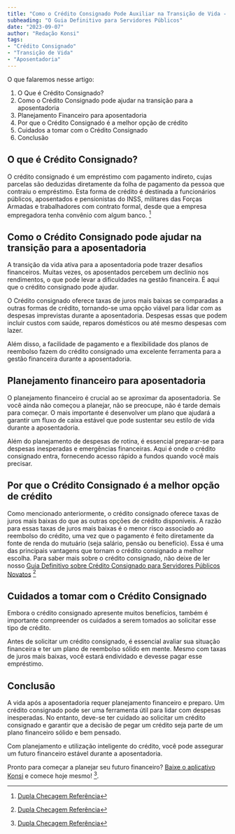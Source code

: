 ```yaml
---
title: "Como o Crédito Consignado Pode Auxiliar na Transição de Vida - De trabalho para Aposentadoria"
subheading: "O Guia Definitivo para Servidores Públicos"
date: "2023-09-07"
author: "Redação Konsi"
tags:
- "Crédito Consignado"
- "Transição de Vida"
- "Aposentadoria"
---
```


O que falaremos nesse artigo:

1. O Que é Crédito Consignado?
2. Como o Crédito Consignado pode ajudar na transição para a aposentadoria
3. Planejamento Financeiro para aposentadoria
4. Por que o Crédito Consignado é a melhor opção de crédito
5. Cuidados a tomar com o Crédito Consignado
6. Conclusão

## O que é Crédito Consignado?

O crédito consignado é um empréstimo com pagamento indireto, cujas parcelas são deduzidas diretamente da folha de pagamento da pessoa que contraiu o empréstimo. Esta forma de crédito é destinada a funcionários públicos, aposentados e pensionistas do INSS, militares das Forças Armadas e trabalhadores com contrato formal, desde que a empresa empregadora tenha convênio com algum banco. [^1^]

## Como o Crédito Consignado pode ajudar na transição para a aposentadoria

A transição da vida ativa para a aposentadoria pode trazer desafios financeiros. Muitas vezes, os aposentados percebem um declínio nos rendimentos, o que pode levar a dificuldades na gestão financeira. É aqui que o crédito consignado pode ajudar.

O Crédito consignado oferece taxas de juros mais baixas se comparadas a outras formas de crédito, tornando-se uma opção viável para lidar com as despesas imprevistas durante a aposentadoria. Despesas essas que podem incluir custos com saúde, reparos domésticos ou até mesmo despesas com lazer.

Além disso, a facilidade de pagamento e a flexibilidade dos planos de reembolso fazem do crédito consignado uma excelente ferramenta para a gestão financeira durante a aposentadoria.

## Planejamento financeiro para aposentadoria

O planejamento financeiro é crucial ao se aproximar da aposentadoria. Se você ainda não começou a planejar, não se preocupe, não é tarde demais para começar. O mais importante é desenvolver um plano que ajudará a garantir um fluxo de caixa estável que pode sustentar seu estilo de vida durante a aposentadoria.

Além do planejamento de despesas de rotina, é essencial preparar-se para despesas inesperadas e emergências financeiras. Aqui é onde o crédito consignado entra, fornecendo acesso rápido a fundos quando você mais precisar.

## Por que o Crédito Consignado é a melhor opção de crédito

Como mencionado anteriormente, o crédito consignado oferece taxas de juros mais baixas do que as outras opções de crédito disponíveis. A razão para essas taxas de juros mais baixas é o menor risco associado ao reembolso do crédito, uma vez que o pagamento é feito diretamente da fonte de renda do mutuário (seja salário, pensão ou benefício). Essa é uma das principais vantagens que tornam o crédito consignado a melhor escolha. Para saber mais sobre o crédito consignado, não deixe de ler nosso [Guia Definitivo sobre Crédito Consignado para Servidores Públicos Novatos](https://konsi.com.br/postagens/o-guia-definitivo-sobre-credito-consignado-para-servidor-publico-novato) [^2^] 

## Cuidados a tomar com o Crédito Consignado

Embora o crédito consignado apresente muitos benefícios, também é importante compreender os cuidados a serem tomados ao solicitar esse tipo de crédito.

Antes de solicitar um crédito consignado, é essencial avaliar sua situação financeira e ter um plano de reembolso sólido em mente. Mesmo com taxas de juros mais baixas, você estará endividado e devesse pagar esse empréstimo.

## Conclusão

A vida após a aposentadoria requer planejamento financeiro e preparo. Um crédito consignado pode ser uma ferramenta útil para lidar com despesas inesperadas. No entanto, deve-se ter cuidado ao solicitar um crédito consignado e garantir que a decisão de pegar um crédito seja parte de um plano financeiro sólido e bem pensado.

Com planejamento e utilização inteligente do crédito, você pode assegurar um futuro financeiro estável durante a aposentadoria.

Pronto para começar a planejar seu futuro financeiro? [Baixe o aplicativo Konsi](https://konsi.com.br/baixar-app) e comece hoje mesmo! [^3^].

[^1^]: [Dupla Checagem Referência](https://konsi.com.br/postagens/entendendo-a-margem-consignvel-como-planejar-seu-crdito-consignado)
[^2^]: [Dupla Checagem Referência](https://konsi.com.br/postagens/o-guia-definitivo-sobre-credito-consignado-para-servidor-publico-novato)
[^3^]: [Dupla Checagem Referência](https://konsi.com.br/baixar-app)